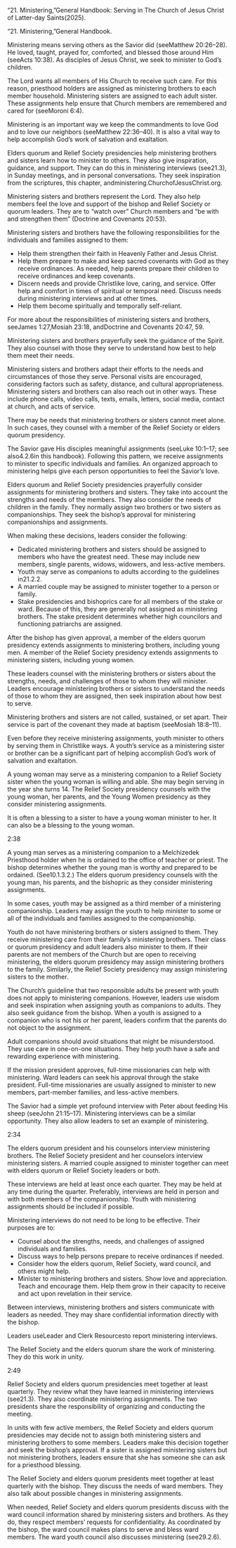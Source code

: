 “21. Ministering,”General Handbook: Serving in The Church of Jesus Christ of Latter-day Saints(2025).

“21. Ministering,”General Handbook.

Ministering means serving others as the Savior did (seeMatthew 20:26–28). He loved, taught, prayed for, comforted, and blessed those around Him (seeActs 10:38). As disciples of Jesus Christ, we seek to minister to God’s children.

The Lord wants all members of His Church to receive such care. For this reason, priesthood holders are assigned as ministering brothers to each member household. Ministering sisters are assigned to each adult sister. These assignments help ensure that Church members are remembered and cared for (seeMoroni 6:4).

Ministering is an important way we keep the commandments to love God and to love our neighbors (seeMatthew 22:36–40). It is also a vital way to help accomplish God’s work of salvation and exaltation.

Elders quorum and Relief Society presidencies help ministering brothers and sisters learn how to minister to others. They also give inspiration, guidance, and support. They can do this in ministering interviews (see21.3), in Sunday meetings, and in personal conversations. They seek inspiration from the scriptures, this chapter, andministering.ChurchofJesusChrist.org.

Ministering sisters and brothers represent the Lord. They also help members feel the love and support of the bishop and Relief Society or quorum leaders. They are to “watch over” Church members and “be with and strengthen them” (Doctrine and Covenants 20:53).

Ministering sisters and brothers have the following responsibilities for the individuals and families assigned to them:

- Help them strengthen their faith in Heavenly Father and Jesus Christ.
- Help them prepare to make and keep sacred covenants with God as they receive ordinances. As needed, help parents prepare their children to receive ordinances and keep covenants.
- Discern needs and provide Christlike love, caring, and service. Offer help and comfort in times of spiritual or temporal need. Discuss needs during ministering interviews and at other times.
- Help them become spiritually and temporally self-reliant.

For more about the responsibilities of ministering sisters and brothers, seeJames 1:27,Mosiah 23:18, andDoctrine and Covenants 20:47, 59.

Ministering sisters and brothers prayerfully seek the guidance of the Spirit. They also counsel with those they serve to understand how best to help them meet their needs.

Ministering sisters and brothers adapt their efforts to the needs and circumstances of those they serve. Personal visits are encouraged, considering factors such as safety, distance, and cultural appropriateness. Ministering sisters and brothers can also reach out in other ways. These include phone calls, video calls, texts, emails, letters, social media, contact at church, and acts of service.

There may be needs that ministering brothers or sisters cannot meet alone. In such cases, they counsel with a member of the Relief Society or elders quorum presidency.

The Savior gave His disciples meaningful assignments (seeLuke 10:1–17; see also4.2.6in this handbook). Following this pattern, we receive assignments to minister to specific individuals and families. An organized approach to ministering helps give each person opportunities to feel the Savior’s love.

Elders quorum and Relief Society presidencies prayerfully consider assignments for ministering brothers and sisters. They take into account the strengths and needs of the members. They also consider the needs of children in the family. They normally assign two brothers or two sisters as companionships. They seek the bishop’s approval for ministering companionships and assignments.

When making these decisions, leaders consider the following:

- Dedicated ministering brothers and sisters should be assigned to members who have the greatest need. These may include new members, single parents, widows, widowers, and less-active members.
- Youth may serve as companions to adults according to the guidelines in21.2.2.
- A married couple may be assigned to minister together to a person or family.
- Stake presidencies and bishoprics care for all members of the stake or ward. Because of this, they are generally not assigned as ministering brothers. The stake president determines whether high councilors and functioning patriarchs are assigned.

After the bishop has given approval, a member of the elders quorum presidency extends assignments to ministering brothers, including young men. A member of the Relief Society presidency extends assignments to ministering sisters, including young women.

These leaders counsel with the ministering brothers or sisters about the strengths, needs, and challenges of those to whom they will minister. Leaders encourage ministering brothers or sisters to understand the needs of those to whom they are assigned, then seek inspiration about how best to serve.

Ministering brothers and sisters are not called, sustained, or set apart. Their service is part of the covenant they made at baptism (seeMosiah 18:8–11).

Even before they receive ministering assignments, youth minister to others by serving them in Christlike ways. A youth’s service as a ministering sister or brother can be a significant part of helping accomplish God’s work of salvation and exaltation.

A young woman may serve as a ministering companion to a Relief Society sister when the young woman is willing and able. She may begin serving in the year she turns 14. The Relief Society presidency counsels with the young woman, her parents, and the Young Women presidency as they consider ministering assignments.

It is often a blessing to a sister to have a young woman minister to her. It can also be a blessing to the young woman.

2:38

A young man serves as a ministering companion to a Melchizedek Priesthood holder when he is ordained to the office of teacher or priest. The bishop determines whether the young man is worthy and prepared to be ordained. (See10.1.3.2.) The elders quorum presidency counsels with the young man, his parents, and the bishopric as they consider ministering assignments.

In some cases, youth may be assigned as a third member of a ministering companionship. Leaders may assign the youth to help minister to some or all of the individuals and families assigned to the companionship.

Youth do not have ministering brothers or sisters assigned to them. They receive ministering care from their family’s ministering brothers. Their class or quorum presidency and adult leaders also minister to them. If their parents are not members of the Church but are open to receiving ministering, the elders quorum presidency may assign ministering brothers to the family. Similarly, the Relief Society presidency may assign ministering sisters to the mother.

The Church’s guideline that two responsible adults be present with youth does not apply to ministering companions. However, leaders use wisdom and seek inspiration when assigning youth as companions to adults. They also seek guidance from the bishop. When a youth is assigned to a companion who is not his or her parent, leaders confirm that the parents do not object to the assignment.

Adult companions should avoid situations that might be misunderstood. They use care in one-on-one situations. They help youth have a safe and rewarding experience with ministering.

If the mission president approves, full-time missionaries can help with ministering. Ward leaders can seek his approval through the stake president. Full-time missionaries are usually assigned to minister to new members, part-member families, and less-active members.

The Savior had a simple yet profound interview with Peter about feeding His sheep (seeJohn 21:15–17). Ministering interviews can be a similar opportunity. They also allow leaders to set an example of ministering.

2:34

The elders quorum president and his counselors interview ministering brothers. The Relief Society president and her counselors interview ministering sisters. A married couple assigned to minister together can meet with elders quorum or Relief Society leaders or both.

These interviews are held at least once each quarter. They may be held at any time during the quarter. Preferably, interviews are held in person and with both members of the companionship. Youth with ministering assignments should be included if possible.

Ministering interviews do not need to be long to be effective. Their purposes are to:

- Counsel about the strengths, needs, and challenges of assigned individuals and families.
- Discuss ways to help persons prepare to receive ordinances if needed.
- Consider how the elders quorum, Relief Society, ward council, and others might help.
- Minister to ministering brothers and sisters. Show love and appreciation. Teach and encourage them. Help them grow in their capacity to receive and act upon revelation in their service.

Between interviews, ministering brothers and sisters communicate with leaders as needed. They may share confidential information directly with the bishop.

Leaders useLeader and Clerk Resourcesto report ministering interviews.

The Relief Society and the elders quorum share the work of ministering. They do this work in unity.

2:49

Relief Society and elders quorum presidencies meet together at least quarterly. They review what they have learned in ministering interviews (see21.3). They also coordinate ministering assignments. The two presidents share the responsibility of organizing and conducting the meeting.

In units with few active members, the Relief Society and elders quorum presidencies may decide not to assign both ministering sisters and ministering brothers to some members. Leaders make this decision together and seek the bishop’s approval. If a sister is assigned ministering sisters but not ministering brothers, leaders ensure that she has someone she can ask for a priesthood blessing.

The Relief Society and elders quorum presidents meet together at least quarterly with the bishop. They discuss the needs of ward members. They also talk about possible changes in ministering assignments.

When needed, Relief Society and elders quorum presidents discuss with the ward council information shared by ministering sisters and brothers. As they do, they respect members’ requests for confidentiality. As coordinated by the bishop, the ward council makes plans to serve and bless ward members. The ward youth council also discusses ministering (see29.2.6).